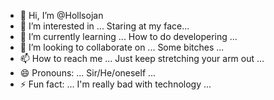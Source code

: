 - 👋 Hi, I’m @Hollsojan
- 👀 I’m interested in ... Staring at my face...
- 🌱 I’m currently learning ... How to do developering ... 
- 💞️ I’m looking to collaborate on ... Some bitches ...
- 📫 How to reach me ... Just keep stretching your arm out ...
- 😄 Pronouns: ... Sir/He/oneself ...
- ⚡ Fun fact: ... I'm really bad with technology ...

<!---
Hollsojan/Hollsojan is a ✨ special ✨ repository because its `README.md` ({====D) appears on your GitHub profile.
You can click the Preview link to take a look at your changes.
--->
